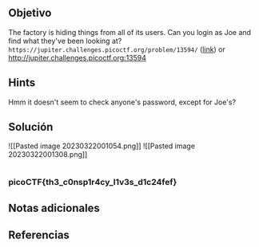 ## Objetivo
The factory is hiding things from all of its users. Can you login as Joe and find what they've been looking at? `https://jupiter.challenges.picoctf.org/problem/13594/` ([link](https://jupiter.challenges.picoctf.org/problem/13594/)) or http://jupiter.challenges.picoctf.org:13594

## Hints
Hmm it doesn't seem to check anyone's password, except for Joe's?

## Solución
![[Pasted image 20230322001054.png]]
![[Pasted image 20230322001308.png]]


```bash

```

### picoCTF{th3_c0nsp1r4cy_l1v3s_d1c24fef}
## Notas adicionales
## Referencias
